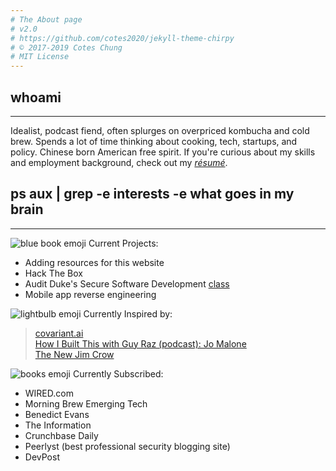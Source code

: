 ```yaml
---
# The About page
# v2.0
# https://github.com/cotes2020/jekyll-theme-chirpy
# © 2017-2019 Cotes Chung
# MIT License
---
```


## whoami

---
 Idealist, podcast fiend, often splurges on overpriced kombucha and cold brew. Spends a lot of time thinking about cooking, tech, startups, and policy. Chinese born American free spirit. If you're curious about my skills and employment background, check out my [*résumé*](../../assets/img/my_r.pdf).

## ps aux | grep -e interests -e what goes in my brain

---

![blue book emoji](../../assets/img/singlebook.png) Current Projects: 

* Adding resources for this website 
* Hack The Box
* Audit Duke's Secure Software Development [class](http://people.duke.edu/~jk471/egrmgmt590.23.f19/)
* Mobile app reverse engineering

![lightbulb emoji](../../assets/img/lightbulb.png) Currently Inspired by: 
> [covariant.ai](https://covariant.ai) <br> [How I Built This with Guy Raz (podcast): Jo Malone](https://www.npr.org/2020/05/15/856800432/jo-malone-london-jo-malone) <br> [The New Jim Crow](https://newjimcrow.com/)

![books emoji](../../assets/img/book.png) Currently Subscribed: 

* WIRED.com
* Morning Brew Emerging Tech
* Benedict Evans
* The Information
* Crunchbase Daily
* Peerlyst (best professional security blogging site)
* DevPost
